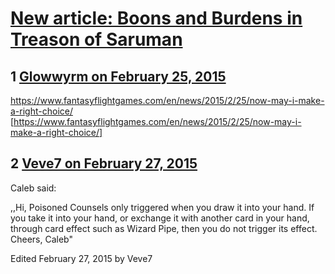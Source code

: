# [New article: Boons and Burdens in Treason of Saruman](https://community.fantasyflightgames.com/topic/136006-new-article-boons-and-burdens-in-treason-of-saruman/)

## 1 [Glowwyrm on February 25, 2015](https://community.fantasyflightgames.com/topic/136006-new-article-boons-and-burdens-in-treason-of-saruman/?do=findComment&comment=1464668)

https://www.fantasyflightgames.com/en/news/2015/2/25/now-may-i-make-a-right-choice/ [https://www.fantasyflightgames.com/en/news/2015/2/25/now-may-i-make-a-right-choice/]

## 2 [Veve7 on February 27, 2015](https://community.fantasyflightgames.com/topic/136006-new-article-boons-and-burdens-in-treason-of-saruman/?do=findComment&comment=1467950)

Caleb said:

,,Hi,
Poisoned Counsels only triggered when you draw it into your hand. If you take it into your hand, or exchange it with another card in your hand, through card effect such as Wizard Pipe, then you do not trigger its effect.
Cheers,
Caleb"

Edited February 27, 2015 by Veve7


